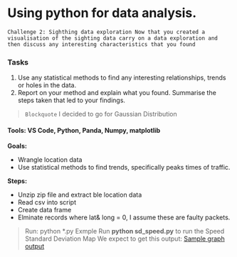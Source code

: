 # Using python for data analysis.
 
``Challenge 2: Sighthing data exploration
Now that you created a visualisation of the sighting data carry on a data exploration and then discuss any interesting characteristics that you found``

### Tasks
1) Use any statistical methods to find any interesting relationships, trends or holes in the data. 
2) Report on your method and explain what you found. Summarise the steps taken that led to your findings.

> `Blockquote` I decided to go for Gaussian Distribution

#### Tools: VS Code, Python, Panda, Numpy, matplotlib

**Goals:** 

 -  Wrangle location data
 - Use statistical methods to find trends, specifically peaks times of 
	traffic.      

**Steps:** 

 - Unzip zip file and extract ble location data
 - Read csv into script
 - Create data frame
 - Elminate records where lat& long = 0, I assume these are faulty packets.

> Run: python *.py
> Exmple Run **python sd_speed.py** to run the Speed Standard Deviation Map
> We expect to get this output:
[Sample graph output](https://github.com/robbylebotha/python_challenge/blob/main/Figure_1.png)


